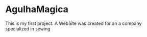 # AgulhaMagica
This is my first project. A WebSite was created for an a company specialized in sewing
